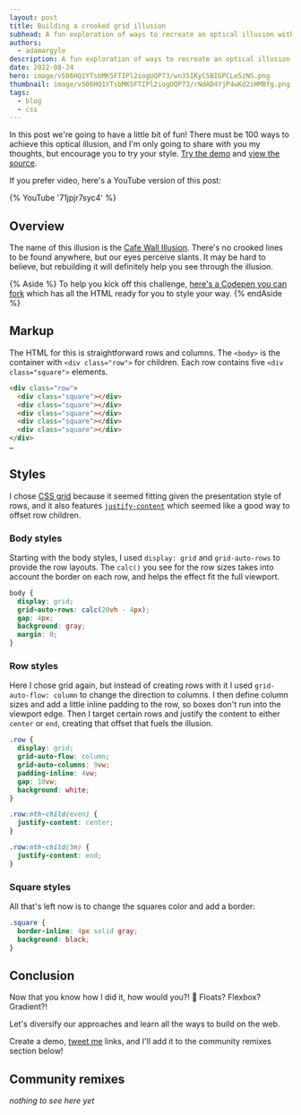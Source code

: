 ```yaml
---
layout: post
title: Building a crooked grid illusion
subhead: A fun exploration of ways to recreate an optical illusion with CSS.
authors:
  - adamargyle
description: A fun exploration of ways to recreate an optical illusion with CSS.
date: 2022-08-24
hero: image/vS06HQ1YTsbMKSFTIPl2iogUQP73/wn35IKyCSBIGPCLe5zNS.png
thumbnail: image/vS06HQ1YTsbMKSFTIPl2iogUQP73/rNdAD4YjP4wKd2iHMBfg.png
tags:
  - blog
  - css
---
```


In this post we're going to have a little bit of fun! There must be 100 ways to
achieve this optical illusion, and I'm only going to share with you my thoughts,
but encourage you to try your style. [Try the
demo](https://gui-challenges.web.app/crooked-illusion/dist/) and [view the
source](https://github.com/argyleink/gui-challenges).

If you prefer video, here's a YouTube version of this post:

{% YouTube '71jpjr7syc4' %}

## Overview

The name of this illusion is the [Cafe Wall
Illusion](https://en.wikipedia.org/wiki/Caf%C3%A9_wall_illusion). There's no
crooked lines to be found anywhere, but our eyes perceive slants. It may be hard
to believe, but rebuilding it will definitely help you see through the illusion.

{% Aside %}
To help you kick off this challenge, [here's a Codepen you can
fork](https://codepen.io/web-dot-dev/pen/WNzmMvq) which has all the HTML ready
for you to style your way.
{% endAside %}

## Markup

The HTML for this is straightforward rows and columns. The `<body>` is the
container with `<div class="row">` for children. Each row contains five `<div
class="square">` elements.

```html
<div class="row">
  <div class="square"></div>
  <div class="square"></div>
  <div class="square"></div>
  <div class="square"></div>
  <div class="square"></div>
</div>
…
```

## Styles

I chose [CSS grid](https://developer.mozilla.org/docs/Web/CSS/grid)
because it seemed fitting given the presentation style of rows, and it also
features
[`justify-content`](https://developer.mozilla.org/docs/Web/CSS/justify-content)
which seemed like a good way to offset row children.

### Body styles

Starting with the body styles, I used `display: grid` and `grid-auto-rows` to
provide the row layouts. The `calc()` you see for the row sizes takes into
account the border on each row, and helps the effect fit the full viewport.

```css
body {
  display: grid;
  grid-auto-rows: calc(20vh - 4px);
  gap: 4px;
  background: gray;
  margin: 0;
}
```

### Row styles

Here I chose grid again, but instead of creating rows with it I used
`grid-auto-flow: column` to change the direction to columns. I then define
column sizes and add a little inline padding to the row, so boxes don't run into
the viewport edge. Then I target certain rows and justify the content to either
`center` or `end`, creating that offset that fuels the illusion.

```css
.row {
  display: grid;
  grid-auto-flow: column;
  grid-auto-columns: 9vw;
  padding-inline: 4vw;
  gap: 10vw;
  background: white;
}

.row:nth-child(even) {
  justify-content: center;
}

.row:nth-child(3n) {
  justify-content: end;
}
```

### Square styles

All that's left now is to change the squares color and add a border:

```css
.square {
  border-inline: 4px solid gray;
  background: black;
}
```

## Conclusion

Now that you know how I did it, how would you?! 🙂 Floats? Flexbox? Gradient?!

Let's diversify our approaches and learn all the ways to build on the web.

Create a demo, [tweet me](https://twitter.com/argyleink) links, and I'll add it
to the community remixes section below!

## Community remixes

*nothing to see here yet*
